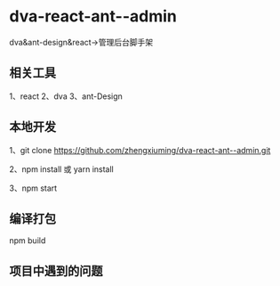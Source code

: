 # dva-react-ant--admin
dva&amp;ant-design&amp;react->管理后台脚手架

## 相关工具

1、react
2、dva
3、ant-Design

## 本地开发

1、git clone https://github.com/zhengxiuming/dva-react-ant--admin.git

2、npm install 或 yarn install 

3、npm start

## 编译打包

npm build

## 项目中遇到的问题


